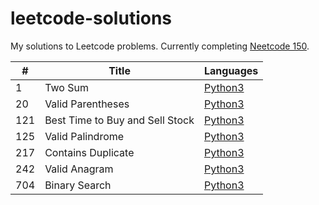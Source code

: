 # leetcode-solutions
My solutions to Leetcode problems. Currently completing [Neetcode 150](https://neetcode.io/practice).

| #    | Title | Languages |
| -    | ----- | --------- |
|    1 | Two Sum                | [Python3](./neetcode-150/0001-two-sum/solution.py)                 |
|   20 | Valid Parentheses      | [Python3](./neetcode-150/0020-valid-parentheses/solution.py)       |
|  121 | Best Time to Buy and Sell Stock | [Python3](./neetcode-150/0121-best-time-to-buy-and-sell-stock/solution.py) |
|  125 | Valid Palindrome       | [Python3](./neetcode-150/0125-valid-palindrome/solution.py)        |
|  217 | Contains Duplicate     | [Python3](./neetcode-150/0217-contains-duplicate/solution.py)      |
|  242 | Valid Anagram          | [Python3](./neetcode-150/0242-valid-anagram/solution.py)           |
|  704 | Binary Search          | [Python3](./neetcode-150/0704-binary-search/solution.py)           |

<!-- New row template
|      | | |
-->